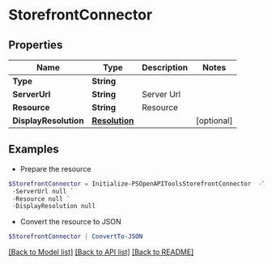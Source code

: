 # StorefrontConnector
## Properties

Name | Type | Description | Notes
------------ | ------------- | ------------- | -------------
**Type** | **String** |  | 
**ServerUrl** | **String** | Server Url | 
**Resource** | **String** | Resource | 
**DisplayResolution** | [**Resolution**](Resolution.md) |  | [optional] 

## Examples

- Prepare the resource
```powershell
$StorefrontConnector = Initialize-PSOpenAPIToolsStorefrontConnector  -Type null `
 -ServerUrl null `
 -Resource null `
 -DisplayResolution null
```

- Convert the resource to JSON
```powershell
$StorefrontConnector | ConvertTo-JSON
```

[[Back to Model list]](../README.md#documentation-for-models) [[Back to API list]](../README.md#documentation-for-api-endpoints) [[Back to README]](../README.md)


